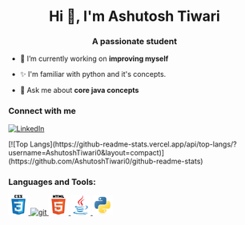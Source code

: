 <h1 align="center">Hi 👋, I'm Ashutosh Tiwari</h1>
<h3 align="center">A passionate student</h3>

- 🔭 I’m currently working on **improving myself**

- ✨ I'm familiar with python and it's concepts.

- 💬 Ask me about **core java concepts**

<h3 align="left">Connect with me</h3>
<p align="left">
  <a href="https://www.linkedin.com/in/ashutosh-tiwari-84a09127b/" target="_blank" rel="noreferrer">
        <img src="https://img.icons8.com/color/48/000000/linkedin.png" alt="LinkedIn" width="40" height="40"/>
    </a>
</p>
[![Top Langs](https://github-readme-stats.vercel.app/api/top-langs/?username=AshutoshTiwari0&layout=compact)](https://github.com/AshutoshTiwari0/github-readme-stats)

<h3 align="left">Languages and Tools:</h3>
<p align="left"> <a href="https://www.w3schools.com/css/" target="_blank" rel="noreferrer"> <img src="https://raw.githubusercontent.com/devicons/devicon/master/icons/css3/css3-original-wordmark.svg" alt="css3" width="40" height="40"/> </a> <a href="https://git-scm.com/" target="_blank" rel="noreferrer"> <img src="https://www.vectorlogo.zone/logos/git-scm/git-scm-icon.svg" alt="git" width="40" height="40"/> </a> <a href="https://www.w3.org/html/" target="_blank" rel="noreferrer"> <img src="https://raw.githubusercontent.com/devicons/devicon/master/icons/html5/html5-original-wordmark.svg" alt="html5" width="40" height="40"/> </a> <a href="https://www.java.com" target="_blank" rel="noreferrer"> <img src="https://raw.githubusercontent.com/devicons/devicon/master/icons/java/java-original.svg" alt="java" width="40" height="40"/> </a> <a href="https://www.python.org" target="_blank" rel="noreferrer"> <img src="https://raw.githubusercontent.com/devicons/devicon/master/icons/python/python-original.svg" alt="python" width="40" height="40"/> </a> </p>
